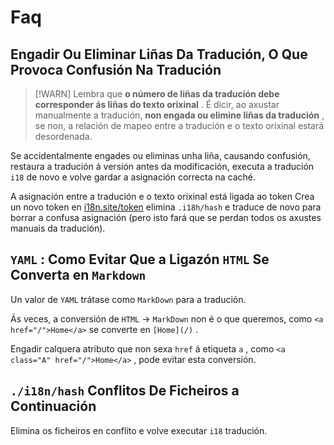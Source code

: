 # Faq

## Engadir Ou Eliminar Liñas Da Tradución, O Que Provoca Confusión Na Tradución

> [!WARN]
> Lembra que **o número de liñas da tradución debe corresponder ás liñas do texto orixinal** .
> É dicir, ao axustar manualmente a tradución, **non engada ou elimine liñas da tradución** , se non, a relación de mapeo entre a tradución e o texto orixinal estará desordenada.

Se accidentalmente engades ou eliminas unha liña, causando confusión, restaura a tradución á versión antes da modificación, executa a tradución `i18` de novo e volve gardar a asignación correcta na caché.

A asignación entre a tradución e o texto orixinal está ligada ao token Crea un novo token en [i18n.site/token](//i18n.site/token) elimina `.i18h/hash` e traduce de novo para borrar a confusa asignación (pero isto fará que se perdan todos os axustes manuais da tradución).

## `YAML` : Como Evitar Que a Ligazón `HTML` Se Converta en `Markdown`

Un valor de `YAML` trátase como `MarkDown` para a tradución.

Ás veces, a conversión de `HTML` → `MarkDown` non é o que queremos, como `<a href="/">Home</a>` se converte en `[Home](/)` .

Engadir calquera atributo que non sexa `href` á etiqueta `a` , como `<a class="A" href="/">Home</a>` , pode evitar esta conversión.

## `./i18n/hash` Conflitos De Ficheiros a Continuación

Elimina os ficheiros en conflito e volve executar `i18` tradución.